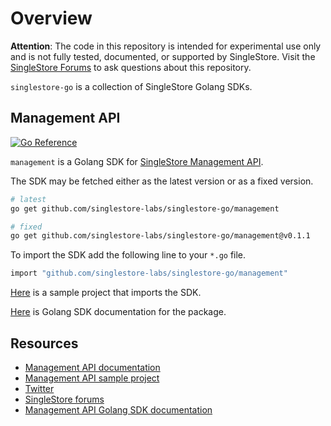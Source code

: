 # Overview

**Attention**: The code in this repository is intended for experimental use only and is not fully tested, documented, or supported by SingleStore. Visit the [SingleStore Forums](https://www.singlestore.com/forum/) to ask questions about this repository.

`singlestore-go` is a collection of SingleStore Golang SDKs.

## Management API
[![Go Reference](https://pkg.go.dev/badge/github.com/singlestore-labs/singlestore-go/management.svg)](https://pkg.go.dev/github.com/singlestore-labs/singlestore-go/management)

`management` is a Golang SDK for [SingleStore Management API](https://docs.singlestore.com/managed-service/en/developer-resources/management-api.html).

The SDK may be fetched either as the latest version or as a fixed version.

```bash
# latest
go get github.com/singlestore-labs/singlestore-go/management

# fixed
go get github.com/singlestore-labs/singlestore-go/management@v0.1.1
```

To import the SDK add the following line to your `*.go` file.

```bash
import "github.com/singlestore-labs/singlestore-go/management"
```

[Here](https://github.com/noprysk-ua/regions-lister) is a sample project that imports the SDK.

[Here](https://pkg.go.dev/github.com/singlestore-labs/singlestore-go/management) is Golang SDK documentation for the package.

## Resources

* [Management API documentation](https://docs.singlestore.com/managed-service/en/developer-resources/management-api.html)
* [Management API sample project](https://github.com/noprysk-ua/regions-lister)
* [Twitter](https://twitter.com/SingleStoreDevs)
* [SingleStore forums](https://www.singlestore.com/forum)
* [Management API Golang SDK documentation](https://pkg.go.dev/github.com/singlestore-labs/singlestore-go/management)
